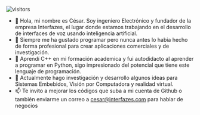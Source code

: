 ![visitors](https://visitor-badge.glitch.me/badge?page_id=page.id&left_color=green&right_color=red)

- 👋 Hola, mi nombre es César. Soy ingeniero Electrónico y fundador de la empresa Interfazes, el lugar donde estamos trabajando en el desarrollo de interfaces de voz usando inteligencia artificial.
- 👀 Siempre me ha gustado programar pero nunca antes lo habia hecho de forma profesional para crear aplicaciones comerciales y de investigación.
- 🌱 Aprendí C++ en mi formación academica y fui autodidacto al aprender a programar en Python, sigo impresionado del potencial que tiene este lenguaje de programación.
- 💞️ Actualmente hago investigación y desarrollo algunos ideas para Sistemas Embebidos, Visión por Computadora y realidad virtual. 
- 📫 Te invito a mejorar los códigos que suba a mi cuenta de Github o también enviarme un correo a cesar@interfazes.com para hablar de negocios

<!---
cescha2018/cescha2018 is a ✨ special ✨ repository because its `README.md` (this file) appears on your GitHub profile.
You can click the Preview link to take a look at your changes.
--->
